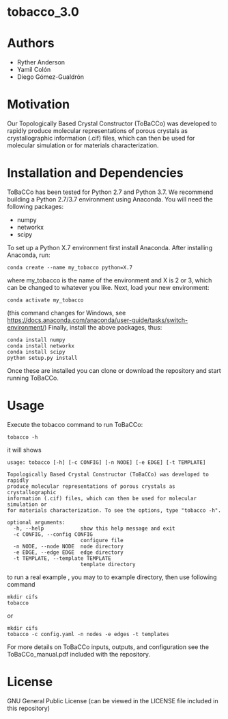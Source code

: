 # tobacco_3.0

# Authors
- Ryther Anderson
- Yamil Colón
- Diego Gómez-Gualdrón

# Motivation
Our Topologically Based Crystal Constructor (ToBaCCo) was developed to rapidly produce molecular representations of porous crystals as crystallographic information (.cif) files, which can then be used for molecular simulation or for materials characterization. 

# Installation and Dependencies
ToBaCCo has been tested for Python 2.7 and Python 3.7. We recommend building a Python 2.7/3.7 environment using Anaconda. You will need the following packages:
- numpy
- networkx
- scipy

To set up a Python X.7 environment first install Anaconda. After installing Anaconda, run:
```
conda create --name my_tobacco python=X.7
```
where my_tobacco is the name of the environment and X is 2 or 3, which can be changed to whatever you like. Next, load your new environment:
```
conda activate my_tobacco
```
(this command changes for Windows, see https://docs.anaconda.com/anaconda/user-guide/tasks/switch-environment/)
Finally, install the above packages, thus:
```
conda install numpy
conda install networkx
conda install scipy
python setup.py install 
```
Once these are installed you can clone or download the repository and start running ToBaCCo.

# Usage
Execute the tobacco command to run ToBaCCo:
```
tobacco -h
```
it will shows

```
usage: tobacco [-h] [-c CONFIG] [-n NODE] [-e EDGE] [-t TEMPLATE]

Topologically Based Crystal Constructor (ToBaCCo) was developed to rapidly
produce molecular representations of porous crystals as crystallographic
information (.cif) files, which can then be used for molecular simulation or
for materials characterization. To see the options, type "tobacco -h".

optional arguments:
  -h, --help            show this help message and exit
  -c CONFIG, --config CONFIG
                        configure file
  -n NODE, --node NODE  node directory
  -e EDGE, --edge EDGE  edge directory
  -t TEMPLATE, --template TEMPLATE
                        template directory
```

to run a real example , you may to to example directory, then use following command
```
mkdir cifs
tobacco 
```
or
```
mkdir cifs
tobacco -c config.yaml -n nodes -e edges -t templates
```

For more details on ToBaCCo inputs, outputs, and configuration see the ToBaCCo_manual.pdf included with the repository.

# License
GNU General Public License (can be viewed in the LICENSE file included in this repository)
